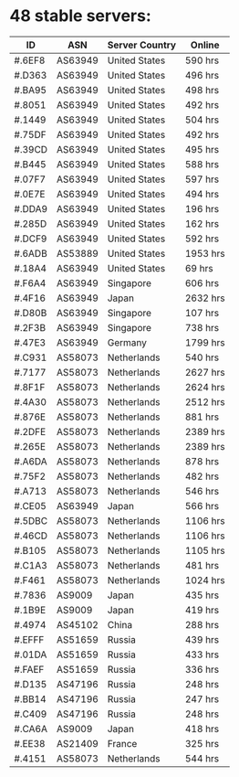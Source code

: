 # 48 stable servers:

| ID | ASN | Server Country | Online |
| ------ | ------ | ------ | ------ |
| #.6EF8 | AS63949 | United States | 590 hrs |
| #.D363 | AS63949 | United States | 496 hrs |
| #.BA95 | AS63949 | United States | 498 hrs |
| #.8051 | AS63949 | United States | 492 hrs |
| #.1449 | AS63949 | United States | 504 hrs |
| #.75DF | AS63949 | United States | 492 hrs |
| #.39CD | AS63949 | United States | 495 hrs |
| #.B445 | AS63949 | United States | 588 hrs |
| #.07F7 | AS63949 | United States | 597 hrs |
| #.0E7E | AS63949 | United States | 494 hrs |
| #.DDA9 | AS63949 | United States | 196 hrs |
| #.285D | AS63949 | United States | 162 hrs |
| #.DCF9 | AS63949 | United States | 592 hrs |
| #.6ADB | AS53889 | United States | 1953 hrs |
| #.18A4 | AS63949 | United States | 69 hrs |
| #.F6A4 | AS63949 | Singapore | 606 hrs |
| #.4F16 | AS63949 | Japan | 2632 hrs |
| #.D80B | AS63949 | Singapore | 107 hrs |
| #.2F3B | AS63949 | Singapore | 738 hrs |
| #.47E3 | AS63949 | Germany | 1799 hrs |
| #.C931 | AS58073 | Netherlands | 540 hrs |
| #.7177 | AS58073 | Netherlands | 2627 hrs |
| #.8F1F | AS58073 | Netherlands | 2624 hrs |
| #.4A30 | AS58073 | Netherlands | 2512 hrs |
| #.876E | AS58073 | Netherlands | 881 hrs |
| #.2DFE | AS58073 | Netherlands | 2389 hrs |
| #.265E | AS58073 | Netherlands | 2389 hrs |
| #.A6DA | AS58073 | Netherlands | 878 hrs |
| #.75F2 | AS58073 | Netherlands | 482 hrs |
| #.A713 | AS58073 | Netherlands | 546 hrs |
| #.CE05 | AS63949 | Japan | 566 hrs |
| #.5DBC | AS58073 | Netherlands | 1106 hrs |
| #.46CD | AS58073 | Netherlands | 1106 hrs |
| #.B105 | AS58073 | Netherlands | 1105 hrs |
| #.C1A3 | AS58073 | Netherlands | 481 hrs |
| #.F461 | AS58073 | Netherlands | 1024 hrs |
| #.7836 | AS9009 | Japan | 435 hrs |
| #.1B9E | AS9009 | Japan | 419 hrs |
| #.4974 | AS45102 | China | 288 hrs |
| #.EFFF | AS51659 | Russia | 439 hrs |
| #.01DA | AS51659 | Russia | 433 hrs |
| #.FAEF | AS51659 | Russia | 336 hrs |
| #.D135 | AS47196 | Russia | 248 hrs |
| #.BB14 | AS47196 | Russia | 247 hrs |
| #.C409 | AS47196 | Russia | 248 hrs |
| #.CA6A | AS9009 | Japan | 418 hrs |
| #.EE38 | AS21409 | France | 325 hrs |
| #.4151 | AS58073 | Netherlands | 544 hrs |

